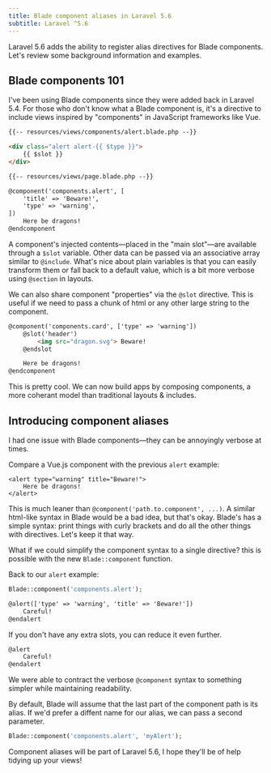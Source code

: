 ```yaml
---
title: Blade component aliases in Laravel 5.6
subtitle: Laravel ^5.6
---
```

Laravel 5.6 adds the ability to register alias directives for Blade components. Let's review some background information and examples.

## Blade components 101

I've been using Blade components since they were added back in Laravel 5.4. For those who don't know what a Blade component is, it's a directive to include views inspired by "components" in JavaScript frameworks like Vue.

```html
{{-- resources/views/components/alert.blade.php --}}

<div class="alert alert-{{ $type }}">
    {{ $slot }}
</div>

{{-- resources/views/page.blade.php --}}

@component('components.alert', [
    'title' => 'Beware!',
    'type' => 'warning',
])
    Here be dragons!
@endcomponent
```

A component's injected contents—placed in the "main slot"—are available through a `$slot` variable. Other data can be passed via an associative array similar to `@include`. What's nice about plain variables is that you can easily transform them or fall back to a default value, which is a bit more verbose using `@section` in layouts.

We can also share component "properties" via the `@slot` directive. This is useful if we need to pass a chunk of html or any other large string to the component.

```html
@component('components.card', ['type' => 'warning'])
    @slot('header')
        <img src="dragon.svg"> Beware!
    @endslot

    Here be dragons!
@endcomponent
```

This is pretty cool. We can now build apps by composing components, a more coherant model than traditional layouts & includes.

## Introducing component aliases

I had one issue with Blade components—they can be annoyingly verbose at times.

Compare a Vue.js component with the previous `alert` example:

```
<alert type="warning" title="Beware!">
    Here be dragons!
</alert>
```

This is much leaner than `@component('path.to.component', ...)`. A similar html-like syntax in Blade would be a bad idea, but that's okay. Blade's has a simple syntax: print things with curly brackets and do all the other things with directives. Let's keep it that way.

What if we could simplify the component syntax to a single directive? this is possible with the new `Blade::component` function.

Back to our `alert` example:

```php
Blade::component('components.alert');
```

```html
@alert(['type' => 'warning', 'title' => 'Beware!'])
    Careful!
@endalert
```

If you don't have any extra slots, you can reduce it even further.

```html
@alert
    Careful!
@endalert
```

We were able to contract the verbose `@component` syntax to something simpler while maintaining readability.

By default, Blade will assume that the last part of the component path is its alias. If we'd prefer a diffent name for our alias, we can pass a second parameter.

```php
Blade::component('components.alert', 'myAlert');
```

Component aliases will be part of Laravel 5.6, I hope they'll be of help tidying up your views!
